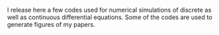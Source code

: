 I release here a few codes used for numerical simulations of discrete as well as continuous differential equations.
Some of the codes are used to generate figures of my papers.

